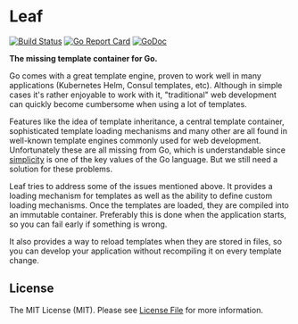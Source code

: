 # Leaf

[![Build Status](https://img.shields.io/travis/goph/leaf.svg?style=flat-square)](https://travis-ci.org/goph/leaf)
[![Go Report Card](https://goreportcard.com/badge/github.com/goph/leaf?style=flat-square)](https://goreportcard.com/report/github.com/goph/leaf)
[![GoDoc](http://img.shields.io/badge/godoc-reference-5272B4.svg?style=flat-square)](https://godoc.org/github.com/goph/leaf)

**The missing template container for Go.**

Go comes with a great template engine, proven to work well in many applications
(Kubernetes Helm, Consul templates, etc). Although in simple cases it's rather enjoyable to work with it,
"traditional" web development can quickly become cumbersome when using a lot of templates.

Features like the idea of template inheritance, a central template container, sophisticated template loading
mechanisms and many other are all found in well-known template engines commonly used for web development.
Unfortunately these are all missing from Go, which is understandable since [simplicity](https://talks.golang.org/2015/simplicity-is-complicated.slide#4)
is one of the key values of the Go language. But we still need a solution for these problems.

Leaf tries to address some of the issues mentioned above.
It provides a loading mechanism for templates as well as the ability to define custom loading mechanisms.
Once the templates are loaded, they are compiled into an immutable container.
Preferably this is done when the application starts, so you can fail early if something is wrong.

It also provides a way to reload templates when they are stored in files, so you can develop your application without
recompiling it on every template change.


## License

The MIT License (MIT). Please see [License File](LICENSE) for more information.
